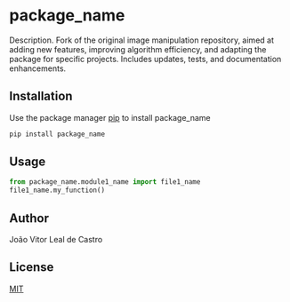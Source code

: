 # package_name

Description. 
Fork of the original image manipulation repository, aimed at adding new features, improving algorithm efficiency, and adapting the package for specific projects. Includes updates, tests, and documentation enhancements.

## Installation

Use the package manager [pip](https://pip.pypa.io/en/stable/) to install package_name

```bash
pip install package_name
```

## Usage

```python
from package_name.module1_name import file1_name
file1_name.my_function()
```

## Author
João Vitor Leal de Castro

## License
[MIT](https://choosealicense.com/licenses/mit/)
